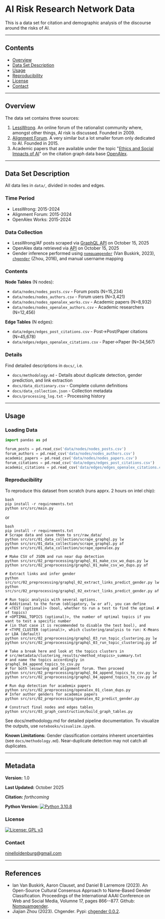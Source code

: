 # AI Risk Research Network Data

This is a data set for citation and demographic analysis of the discourse around the risks of AI.

---

## Contents
- [Overview](#overview)
- [Data Set Description](#data-set-description)
- [Usage](#usage)
- [Reproducibility](#reproducibility)
- [License](#license)
- [Contact](#contact)

---

## Overview

The data set contains three sources: 

1) [LessWrong](https://www.lesswrong.com). An online forum of the rationalist community where, amongst other things, AI risk is discussed. Founded in 2009.
2) [Alignment Forum](https://www.alignmentforum.org). A very similar but a lot smaller forum only dedicated to AI. Founded in 2015.
3) Academic papers that are available under the topic "[Ethics and Social Impacts of AI](https://api.openalex.org/T10883)" on the citation graph data base [OpenAlex](https://openalex.org/).

---

## Data Set Description

All data lies in `data/`, divided in nodes and edges.

### Time Period
- LessWrong: 2015-2024
- Alignment Forum: 2015-2024
- OpenAlex Works: 2015-2024

### Data Collection
- LessWrong/AF posts scraped via [GraphQL API](https://www.lesswrong.com/graphiql) on October 15, 2025
- OpenAlex data retrieved via [API](https://openalex.org/) on October 15, 2025
- Gender inference performed using [`nomquamgender`](https://github.com/ianvanbuskirk/nomquamgender) (Van Buskirk, 2023), [`chgender`](https://pypi.org/project/chgender/) (Zhou, 2016), and manual username mapping

### Contents

**Node Tables** (N nodes):
- `data/nodes/nodes_posts.csv` - Forum posts (N=15,234)
- `data/nodes/nodes_authors.csv` - Forum users (N=3,421)
- `data/nodes/nodes_openalex_works.csv` - Academic papers (N=8,932)
- `data/nodes/nodes_openalex_authors.csv` - Academic researchers (N=12,456)

**Edge Tables** (N edges):
- `data/edges/edges_post_citations.csv` - Post→Post/Paper citations (N=45,678)
- `data/edges/edges_openalex_citations.csv` - Paper→Paper (N=34,567)

### Details

Find detailed descriptions in `docs/`, i.e. 

- `docs/methodology.md` - Details about duplicate detection, gender prediction, and link extraction
- `docs/data_dictionary.csv` - Complete column definitions
- `docs/data_collection.json` - Collection metadata
- `docs/processing_log.txt` - Processing history

---

## Usage

### Loading Data
```python
import pandas as pd

forum_posts = pd.read_csv('data/nodes/nodes_posts.csv')
forum_authors = pd.read_csv('data/nodes/nodes_authors.csv')
academic_papers = pd.read_csv('data/nodes/nodes_papers.csv')
forum_citations = pd.read_csv('data/edges/edges_post_citations.csv')
academic_citations = pd.read_csv('data/edges/edges_openalex_citations.csv')
```

### Reproducibility
To reproduce this dataset from scratch (runs apprx. 2 hours on intel chip):
```
bash
pip install -r requirements.txt
python src/src/main.py
```

or 
```
bash
pip install -r requirements.txt
# Scrape data and save them to src/raw_data/
python src/src/01_data_collection/scrape_graphql.py lw
python src/src/01_data_collection/scrape_graphql.py af
python src/src/01_data_collection/scrape_openalex.py

# Make CSV of JSON and run near dup detection
python src/src/02_preprocessing/graphql_01_make_csv_wo_dups.py lw
python src/src/02_preprocessing/graphql_01_make_csv_wo_dups.py af

# Extract links and infer gender
python src/src/02_preprocessing/graphql_02_extract_links_predict_gender.py lw
python src/src/02_preprocessing/graphql_02_extract_links_predict_gender.py af

# Run topic analysis with several options.
# Additional to the forum (obligatory, lw or af), you can define
# <TEST (optional)> (bool, whether to run a test to find the optimal # of topics)
# <OPTIMAL_TOPICS (optional)>, the number of optimal topics if you want to test a specific number
# (in that case it is recommended to disable the test bool), and
# <TYPE_CLUSTER (optional)>, which clustering/analysis to run: K-Means or LDA (default)
python src/src/02_preprocessing/graphql_03_run_topic_clustering.py lw
python src/src/02_preprocessing/graphql_03_run_topic_clustering.py af

# Take a break here and look at the topics clusters in 
# src/metadata/clustering_results/<method_ntopics>_summary.txt 
# and name the topics accordingly in graphql_04_append_topics_to_csv.py
# for both lesswrong and alignment forum. Then proceed
python src/src/02_preprocessing/graphql_04_append_topics_to_csv.py lw
python src/src/02_preprocessing/graphql_04_append_topics_to_csv.py af

# Run dup detection for academix papers
python src/src/02_preprocessing/openalex_01_clean_dups.py
# Infer author genders for academix papers
python src/src/02_preprocessing/openalex_02_predict_gender.py

# Construct final nodes and edges tables
python src/src/03_graph_construction/build_graph_tables.py
```

See docs/methodology.md for detailed pipeline documentation. To visualize the outputs, use `notebooks/visualize.ipynb`.

**Known Limitations:** Gender classification contains inherent uncertainties (see `docs/methodology.md`). Near-duplicate detection may not catch all duplicates.

---

## Metadata

**Version:** 1.0 

**Last Updated:** October 2025

**Citation:** *forthcoming*

**Python Version:** [![Python 3.10.8](https://img.shields.io/badge/python-3.10.8-blue.svg)](https://www.python.org/downloads/)

### License
[![License: GPL v3](https://img.shields.io/badge/License-GPLv3-blue.svg)](https://www.gnu.org/licenses/gpl-3.0)

### Contact
ninelloldenburg@gmail.com

---

## References

- Ian Van Buskirk, Aaron Clauset, and Daniel B Larremore (2023). An Open-Source Cultural Consensus Approach to Name-Based Gender Classification. Proceedings of the International AAAI Conference on Web and Social Media, Volumne 17, pages 866--877. Github: [Nomquamgender](https://github.com/ianvanbuskirk/nomquamgender).
- Jiajian Zhou (2023). Chgender. Pypi: [chgender 0.0.2](https://pypi.org/project/chgender/).